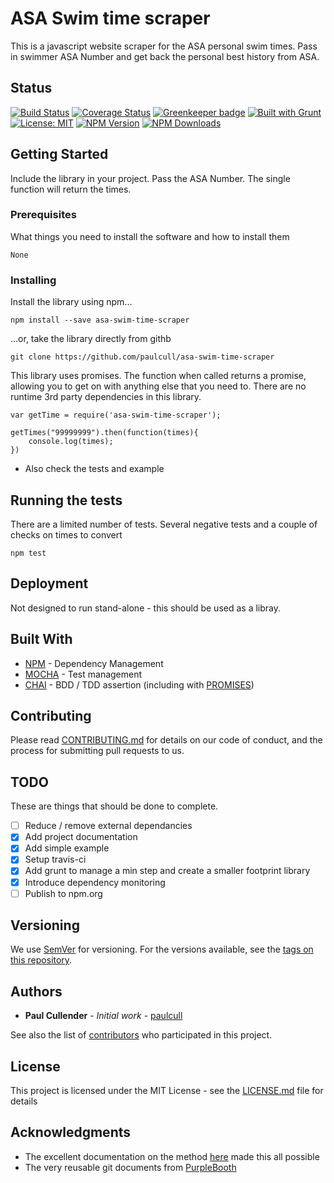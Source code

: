 # ASA Swim time scraper

This is a javascript website scraper for the ASA personal swim times. Pass in swimmer ASA Number and get back the personal best history from ASA.

## Status
[![Build Status](https://travis-ci.org/paulcull/asa-swim-time-scraper.svg?branch=master)](https://travis-ci.org/paulcull/asa-swim-time-scraper)
[![Coverage Status](https://coveralls.io/repos/github/paulcull/asa-swim-time-scraper/badge.svg?branch=master)](https://coveralls.io/github/paulcull/asa-swim-time-scraper?branch=master)
[![Greenkeeper badge](https://badges.greenkeeper.io/paulcull/asa-swim-time-scraper.svg)](https://greenkeeper.io/)
[![Built with Grunt](https://cdn.gruntjs.com/builtwith.svg)](https://gruntjs.com/)
[![License: MIT](https://img.shields.io/badge/License-MIT-yellow.svg)](LICENSE.md)
[![NPM Version](https://img.shields.io/npm/v/asa-swim-time-scraper.svg?style=flat)](https://www.npmjs.com/package/asa-swim-time-scraper)
[![NPM Downloads](https://img.shields.io/npm/dm/asa-swim-time-scraper.svg?style=flat)](https://www.npmjs.com/package/asa-swim-time-scraper)

## Getting Started

Include the library in your project. Pass the ASA Number. The single function will return the times.

### Prerequisites

What things you need to install the software and how to install them

```
None
```

### Installing

Install the library using npm...

```
npm install --save asa-swim-time-scraper
```

...or, take the library directly from githb

```
git clone https://github.com/paulcull/asa-swim-time-scraper
```

This library uses promises. The function when called returns a promise, allowing you to get on with anything else that you need to.
There are no runtime 3rd party dependencies in this library.

```
var getTime = require('asa-swim-time-scraper');

getTimes("99999999").then(function(times){
    console.log(times);
})
```
 - Also check the tests and example


## Running the tests

There are a limited number of tests. Several negative tests and a couple of checks on times to convert


```
npm test
```


## Deployment

Not designed to run stand-alone - this should be used as a libray.

## Built With

* [NPM](https://www.npm.org/) - Dependency Management
* [MOCHA](https://www.mochajs.org/) - Test management
* [CHAI](http://chaijs.com/) - BDD / TDD assertion (including with [PROMISES](https://github.com/domenic/chai-as-promised))


## Contributing

Please read [CONTRIBUTING.md](CONTRIBUTING.md) for details on our code of conduct, and the process for submitting pull requests to us.

## TODO

These are things that should be done to complete.

 - [ ] Reduce / remove external dependancies
 - [X] Add project documentation
 - [X] Add simple example
 - [X] Setup travis-ci
 - [X] Add grunt to manage a min step and create a smaller footprint library
 - [X] Introduce dependency monitoring
 - [ ] Publish to npm.org

## Versioning

We use [SemVer](http://semver.org/) for versioning. For the versions available, see the [tags on this repository](https://github.com/paulcull/asa-swimtime-converter/tags).

## Authors

* **Paul Cullender** - *Initial work* - [paulcull](https://github.com/paulcull)

See also the list of [contributors](https://github.com/paulcull/asa-swimtime-converter/contributors) who participated in this project.

## License

This project is licensed under the MIT License - see the [LICENSE.md](LICENSE.md) file for details

## Acknowledgments

* The excellent documentation on the method [here](https://www.swimmingresults.org/downloads/equivalent-time-share/algorithm.php) made this all possible
* The very reusable git documents from [PurpleBooth](https://gist.github.com/PurpleBooth/109311bb0361f32d87a2)
